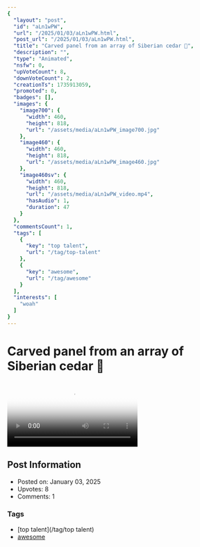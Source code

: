 ```yaml
---
{
  "layout": "post",
  "id": "aLn1wPW",
  "url": "/2025/01/03/aLn1wPW.html",
  "post_url": "/2025/01/03/aLn1wPW.html",
  "title": "Carved panel from an array of Siberian cedar 🤯",
  "description": "",
  "type": "Animated",
  "nsfw": 0,
  "upVoteCount": 8,
  "downVoteCount": 2,
  "creationTs": 1735913059,
  "promoted": 0,
  "badges": [],
  "images": {
    "image700": {
      "width": 460,
      "height": 818,
      "url": "/assets/media/aLn1wPW_image700.jpg"
    },
    "image460": {
      "width": 460,
      "height": 818,
      "url": "/assets/media/aLn1wPW_image460.jpg"
    },
    "image460sv": {
      "width": 460,
      "height": 818,
      "url": "/assets/media/aLn1wPW_video.mp4",
      "hasAudio": 1,
      "duration": 47
    }
  },
  "commentsCount": 1,
  "tags": [
    {
      "key": "top talent",
      "url": "/tag/top-talent"
    },
    {
      "key": "awesome",
      "url": "/tag/awesome"
    }
  ],
  "interests": [
    "woah"
  ]
}
---
```


# Carved panel from an array of Siberian cedar 🤯

<video controls playsinline loop poster="/assets/media/aLn1wPW_image460.jpg">
  <source src="/assets/media/aLn1wPW_video.mp4" type="video/mp4">
  Your browser does not support the video tag.
</video>

## Post Information

- Posted on: January 03, 2025
- Upvotes: 8
- Comments: 1

### Tags

- [top talent](/tag/top talent)
- [awesome](/tag/awesome)
